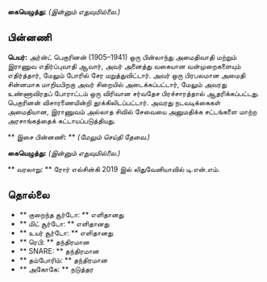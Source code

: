 **கையெழுத்து:** *(இன்னும் எதுவுமில்லை.)*

## பின்னணி

**பெயர்:** அர்ன்ட் பெகுரினன் (1905–1941) ஒரு பின்லாந்து அமைதிவாதி மற்றும் இராணுவ
எதிர்ப்புவாதி ஆவார், அவர் அனைத்து வகையான வன்முறைகளையும் எதிர்த்தார், மேலும்
போரில் சேர மறுத்துவிட்டார். அவர் ஒரு பிரபலமான அமைதி சின்னமாக மாறியபிறகு அவர்
சிறையில் அடைக்கப்பட்டார், மேலும் அவரது உண்ணாவிரதப் போராட்டம் ஒரு விரிவான சர்வதேச
பிரச்சாரத்தால் ஆதரிக்கப்பட்டது. பெகுரினன் விசாரணையின்றி தூக்கிலிடப்பட்டார்.
அவரது நடவடிக்கைகள் அமைதியான, இராணுவம் அல்லாத சிவில் சேவையை அனுமதிக்க சட்டங்களை
மாற்ற அரசாங்கத்தைக் கட்டாயப்படுத்தியது.

** இசை பின்னணி: ** *(மேலும் செய்தி தேவை.)*

**கையெழுத்து:** *(இன்னும் எதுவுமில்லை.)*

** வரலாறு: ** ரோர் எல்சின்கி 2019 இல் லிதுவேனியாவில் டி.என்.எம்.

## தொல்லை

* ** குறைந்த சூர்டோ: ** எளிதானது
* ** மிட் சூர்டோ: ** எளிதானது
* ** உயர் சூர்டோ: ** எளிதானது
* ** ரெபி: ** தந்திரமான
* ** SNARE: ** தந்திரமான
* ** தம்போரிம்: ** தந்திரமான
* ** அகோகே: ** நடுத்தர
